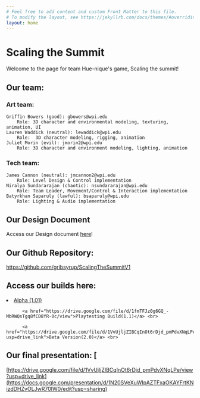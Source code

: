 ```yaml
---
# Feel free to add content and custom Front Matter to this file.
# To modify the layout, see https://jekyllrb.com/docs/themes/#overriding-theme-defaults
layout: home
---
```


<head>
    <link rel="stylesheet" type="text/css" href="style.css"/>
    <meta name="viewport" content="width=device-width, user-scalable=no" />
</head>

# Scaling the Summit 

Welcome to the page for team Hue-nique's game, Scaling the summit! 

## Our team: 

### Art team:

    Griffin Bowers (good): gbowers@wpi.edu
        Role: 3D character and environmental modeling, texturing, animation, UI
    Lauren Waddick (neutral): lewaddick@wpi.edu
        Role:  3D character modeling, rigging, animation 
    Juliet Morin (evil): jmorin2@wpi.edu 
        Role: 3D character and environment modeling, lighting, animation


### Tech team: 

    James Cannon (neutral): jmcannon2@wpi.edu 
        Role: Level Design & Control implementation
    Niralya Sundararajan (chaotic): nsundararajan@wpi.edu 
        Role: Team Leader, Movement/Control & Interaction implementation
    Batyrkhan Saparuly (lawful): bsaparuly@wpi.edu 
        Role: Lighting & Audio implementation

## Our Design Document 
Access our Design document 
<a href="Treatment Document Hue-nique.pdf" download>here</a>!


## Our Github Repository: 
<a href="https://github.com/gribsyrup/ScalingTheSummitV1">https://github.com/gribsyrup/ScalingTheSummitV1</a>

## Access our builds here: 
 <li class="masthead__menu-item">
          <a href="https://drive.google.com/file/d/1rJrmttYvztLaZa7GagtL2kpGVIVJQUJZ/view?usp=sharing">Alpha (1.01)</a> <br>  
     
          <a href="https://drive.google.com/file/d/1fmTFJz0g6GQ_-MbRWQsTgq8fCD8YR-0c/view">Playtesting Build(1.1)</a> <br>  

          <a href="https://drive.google.com/file/d/1VvUjljZIBCqInOt6rDjd_pmPdvXNqLPe/view?usp=drive_link">Beta Version(2.0)</a> <br>  
</li>

## Our final presentation: [
[https://drive.google.com/file/d/1VvUjljZIBCqInOt6rDjd_pmPdvXNqLPe/view?usp=drive_link](https://docs.google.com/presentation/d/1N20SVeXuWIpAZTFxaOKAYFrtKNizdDHZvOLJwR70IW0/edit?usp=sharing)
